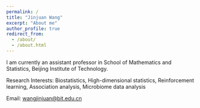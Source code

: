 ```yaml
---
permalink: /
title: "Jinjuan Wang"
excerpt: "About me"
author_profile: true
redirect_from: 
  - /about/
  - /about.html
---
```


I am currently an assistant professor in School of Mathematics and Statistics, Beijing Institute of Technology. 

Research Interests: Biostatistics, High-dimensional statistics, Reinforcement learning, Association analysis, Microbiome data analysis

Email: wangjinjuan@bit.edu.cn
